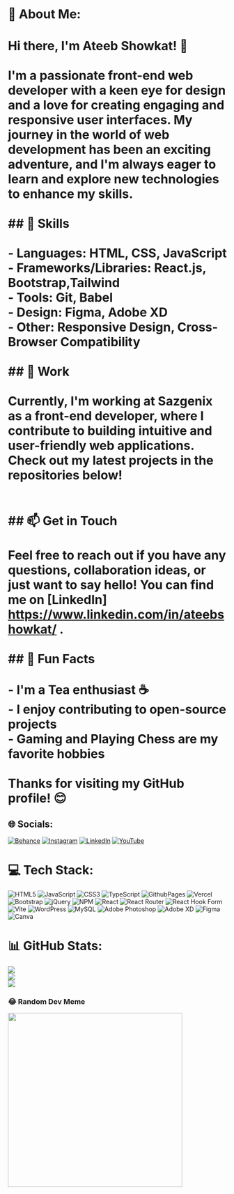 # 💫 About Me:
# Hi there, I'm Ateeb Showkat! 👋<br><br>I'm a passionate front-end web developer with a keen eye for design and a love for creating engaging and responsive user interfaces. My journey in the world of web development has been an exciting adventure, and I'm always eager to learn and explore new technologies to enhance my skills.<br><br>## 🚀 Skills<br><br>- **Languages:** HTML, CSS, JavaScript<br>- **Frameworks/Libraries:** React.js, Bootstrap,Tailwind<br>- **Tools:** Git, Babel<br>- **Design:** Figma, Adobe XD<br>- **Other:** Responsive Design, Cross-Browser Compatibility<br><br>## 💼 Work<br><br>Currently, I'm working at Sazgenix as a front-end developer, where I contribute to building intuitive and user-friendly web applications. Check out my latest projects in the repositories below!<br><br><br>## 📫 Get in Touch<br><br>Feel free to reach out if you have any questions, collaboration ideas, or just want to say hello! You can find me on [LinkedIn] https://www.linkedin.com/in/ateebshowkat/ .<br><br>## 🌱 Fun Facts<br><br>- I'm a Tea enthusiast ☕<br>- I enjoy contributing to open-source projects<br>- Gaming and Playing Chess are my favorite hobbies<br><br>Thanks for visiting my GitHub profile! 😊<br>


## 🌐 Socials:
[![Behance](https://img.shields.io/badge/Behance-1769ff?logo=behance&logoColor=white)](https://behance.net/ateebshowkat) [![Instagram](https://img.shields.io/badge/Instagram-%23E4405F.svg?logo=Instagram&logoColor=white)](https://instagram.com/ateebx04) [![LinkedIn](https://img.shields.io/badge/LinkedIn-%230077B5.svg?logo=linkedin&logoColor=white)](https://linkedin.com/in/ateebshowkat) [![YouTube](https://img.shields.io/badge/YouTube-%23FF0000.svg?logo=YouTube&logoColor=white)](https://youtube.com/@AteebX04) 

# 💻 Tech Stack:
![HTML5](https://img.shields.io/badge/html5-%23E34F26.svg?style=for-the-badge&logo=html5&logoColor=white) ![JavaScript](https://img.shields.io/badge/javascript-%23323330.svg?style=for-the-badge&logo=javascript&logoColor=%23F7DF1E) ![CSS3](https://img.shields.io/badge/css3-%231572B6.svg?style=for-the-badge&logo=css3&logoColor=white) ![TypeScript](https://img.shields.io/badge/typescript-%23007ACC.svg?style=for-the-badge&logo=typescript&logoColor=white) ![GithubPages](https://img.shields.io/badge/github%20pages-121013?style=for-the-badge&logo=github&logoColor=white) ![Vercel](https://img.shields.io/badge/vercel-%23000000.svg?style=for-the-badge&logo=vercel&logoColor=white) ![Bootstrap](https://img.shields.io/badge/bootstrap-%238511FA.svg?style=for-the-badge&logo=bootstrap&logoColor=white) ![jQuery](https://img.shields.io/badge/jquery-%230769AD.svg?style=for-the-badge&logo=jquery&logoColor=white) ![NPM](https://img.shields.io/badge/NPM-%23CB3837.svg?style=for-the-badge&logo=npm&logoColor=white) ![React](https://img.shields.io/badge/react-%2320232a.svg?style=for-the-badge&logo=react&logoColor=%2361DAFB) ![React Router](https://img.shields.io/badge/React_Router-CA4245?style=for-the-badge&logo=react-router&logoColor=white) ![React Hook Form](https://img.shields.io/badge/React%20Hook%20Form-%23EC5990.svg?style=for-the-badge&logo=reacthookform&logoColor=white) ![Vite](https://img.shields.io/badge/vite-%23646CFF.svg?style=for-the-badge&logo=vite&logoColor=white) ![WordPress](https://img.shields.io/badge/WordPress-%23117AC9.svg?style=for-the-badge&logo=WordPress&logoColor=white) ![MySQL](https://img.shields.io/badge/mysql-%2300000f.svg?style=for-the-badge&logo=mysql&logoColor=white) ![Adobe Photoshop](https://img.shields.io/badge/adobe%20photoshop-%2331A8FF.svg?style=for-the-badge&logo=adobe%20photoshop&logoColor=white) ![Adobe XD](https://img.shields.io/badge/Adobe%20XD-470137?style=for-the-badge&logo=Adobe%20XD&logoColor=#FF61F6) ![Figma](https://img.shields.io/badge/figma-%23F24E1E.svg?style=for-the-badge&logo=figma&logoColor=white) ![Canva](https://img.shields.io/badge/Canva-%2300C4CC.svg?style=for-the-badge&logo=Canva&logoColor=white)
# 📊 GitHub Stats:
![](https://github-readme-stats.vercel.app/api?username=AteebX04&theme=blue-green&hide_border=false&include_all_commits=false&count_private=false)<br/>
![](https://github-readme-streak-stats.herokuapp.com/?user=AteebX04&theme=blue-green&hide_border=false)<br/>
![](https://github-readme-stats.vercel.app/api/top-langs/?username=AteebX04&theme=blue-green&hide_border=false&include_all_commits=false&count_private=false&layout=compact)

### 😂 Random Dev Meme
<img src='https://randommeme-five.vercel.app/' style="height: 400px;"/>

<!-- Proudly created with GPRM ( https://gprm.itsvg.in ) -->
